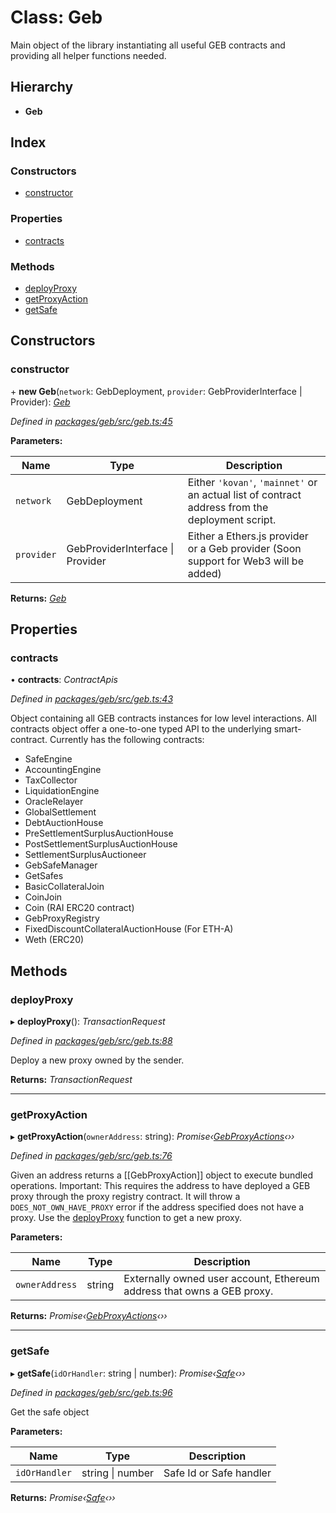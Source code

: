 # Class: Geb

Main object of the library instantiating all useful GEB contracts and providing all helper functions needed.

## Hierarchy

-   **Geb**

## Index

### Constructors

-   [constructor](geb.md#constructor)

### Properties

-   [contracts](geb.md#contracts)

### Methods

-   [deployProxy](geb.md#deployproxy)
-   [getProxyAction](geb.md#getproxyaction)
-   [getSafe](geb.md#getsafe)

## Constructors

### constructor

\+ **new Geb**(`network`: GebDeployment, `provider`: GebProviderInterface | Provider): _[Geb](geb.md)_

_Defined in [packages/geb/src/geb.ts:45](https://github.com/reflexer-labs/geb.js/blob/fdb2fbc/packages/geb/src/geb.ts#L45)_

**Parameters:**

| Name       | Type                                 | Description                                                                                     |
| ---------- | ------------------------------------ | ----------------------------------------------------------------------------------------------- |
| `network`  | GebDeployment                        | Either `'kovan'`, `'mainnet'` or an actual list of contract address from the deployment script. |
| `provider` | GebProviderInterface &#124; Provider | Either a Ethers.js provider or a Geb provider (Soon support for Web3 will be added)             |

**Returns:** _[Geb](geb.md)_

## Properties

### contracts

• **contracts**: _ContractApis_

_Defined in [packages/geb/src/geb.ts:43](https://github.com/reflexer-labs/geb.js/blob/fdb2fbc/packages/geb/src/geb.ts#L43)_

Object containing all GEB contracts instances for low level interactions. All contracts object offer a one-to-one typed API to the underlying smart-contract.
Currently has the following contracts:

-   SafeEngine
-   AccountingEngine
-   TaxCollector
-   LiquidationEngine
-   OracleRelayer
-   GlobalSettlement
-   DebtAuctionHouse
-   PreSettlementSurplusAuctionHouse
-   PostSettlementSurplusAuctionHouse
-   SettlementSurplusAuctioneer
-   GebSafeManager
-   GetSafes
-   BasicCollateralJoin
-   CoinJoin
-   Coin (RAI ERC20 contract)
-   GebProxyRegistry
-   FixedDiscountCollateralAuctionHouse (For ETH-A)
-   Weth (ERC20)

## Methods

### deployProxy

▸ **deployProxy**(): _TransactionRequest_

_Defined in [packages/geb/src/geb.ts:88](https://github.com/reflexer-labs/geb.js/blob/fdb2fbc/packages/geb/src/geb.ts#L88)_

Deploy a new proxy owned by the sender.

**Returns:** _TransactionRequest_

---

### getProxyAction

▸ **getProxyAction**(`ownerAddress`: string): _Promise‹[GebProxyActions](gebproxyactions.md)‹››_

_Defined in [packages/geb/src/geb.ts:76](https://github.com/reflexer-labs/geb.js/blob/fdb2fbc/packages/geb/src/geb.ts#L76)_

Given an address returns a [[GebProxyAction]] object to execute bundled operations.
Important: This requires the address to have deployed a GEB proxy through the proxy registry contract. It will throw a `DOES_NOT_OWN_HAVE_PROXY` error if the address specified does not have a proxy. Use the [deployProxy](geb.md#deployproxy) function to get a new proxy.

**Parameters:**

| Name           | Type   | Description                                                            |
| -------------- | ------ | ---------------------------------------------------------------------- |
| `ownerAddress` | string | Externally owned user account, Ethereum address that owns a GEB proxy. |

**Returns:** _Promise‹[GebProxyActions](gebproxyactions.md)‹››_

---

### getSafe

▸ **getSafe**(`idOrHandler`: string | number): _Promise‹[Safe](safe.md)‹››_

_Defined in [packages/geb/src/geb.ts:96](https://github.com/reflexer-labs/geb.js/blob/fdb2fbc/packages/geb/src/geb.ts#L96)_

Get the safe object

**Parameters:**

| Name          | Type                 | Description             |
| ------------- | -------------------- | ----------------------- |
| `idOrHandler` | string &#124; number | Safe Id or Safe handler |

**Returns:** _Promise‹[Safe](safe.md)‹››_
